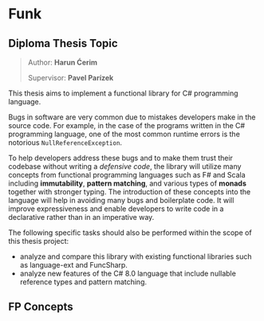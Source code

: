 # Funk

## Diploma Thesis Topic

> Author: **Harun Ćerim**
> 
> Supervisor: **Pavel Parízek**


This thesis aims to implement a functional library for C# programming language.

Bugs in software are very common due to mistakes developers make in the source code. For example, in the case of the programs written in the C# programming language, one of the most common runtime errors is the notorious `NullReferenceException`. 

To help developers address these bugs and to make them trust their codebase without writing a *defensive code*, the library will utilize many concepts from functional programming languages such as F# and Scala including **immutability**, **pattern matching**, and various types of **monads** together with stronger typing. The introduction of these concepts into the language will help in avoiding many bugs and boilerplate code. It will improve expressiveness and enable developers to write code in a declarative rather than in an imperative way.

The following specific tasks should also be performed within the scope of this thesis project:
- analyze and compare this library with existing functional libraries such as language-ext and FuncSharp.
- analyze new features of the C# 8.0 language that include nullable reference types and pattern matching.

## FP Concepts

